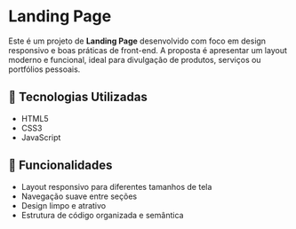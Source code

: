 # Landing Page

Este é um projeto de **Landing Page** desenvolvido com foco em design responsivo e boas práticas de front-end. A proposta é apresentar um layout moderno e funcional, ideal para divulgação de produtos, serviços ou portfólios pessoais.

## 🚀 Tecnologias Utilizadas

- HTML5
- CSS3
- JavaScript

## 🎯 Funcionalidades

- Layout responsivo para diferentes tamanhos de tela
- Navegação suave entre seções
- Design limpo e atrativo
- Estrutura de código organizada e semântica
